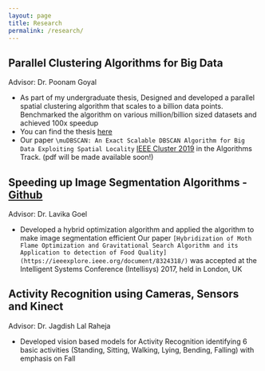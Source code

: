 ```yaml
---
layout: page
title: Research
permalink: /research/
---
```


## Parallel Clustering Algorithms for Big Data 
Advisor: Dr. Poonam Goyal
* As part of my undergraduate thesis, Designed and developed a parallel spatial clustering algorithm that scales to a billion data points. Benchmarked the algorithm on various million/billion sized datasets and achieved 100x speedup
* You can find the thesis [here](https://drive.google.com/file/d/1nnR1hs9cqiM0P2eUTIG9iOIPRGjo1azR/view?usp=sharing)
* Our paper `\muDBSCAN: An Exact Scalable DBSCAN Algorithm for Big Data Exploiting Spatial Locality` [IEEE Cluster 2019](https://clustercomp.org/2019/) in the Algorithms Track. (pdf will be made available soon!)

## Speeding up Image Segmentation Algorithms - [Github](https://github.com/AdityaAS/FoodSense)
Advisor: Dr. Lavika Goel
* Developed a hybrid optimization algorithm and applied the algorithm to make image segmentation efficient
Our paper `[Hybridization of Moth Flame Optimization and Gravitational Search Algorithm and its Application to detection of Food Quality](https://ieeexplore.ieee.org/document/8324318/)` was accepted at the Intelligent Systems Conference (Intellisys) 2017, held in London, UK

## Activity Recognition using Cameras, Sensors and Kinect 
Advisor: Dr. Jagdish Lal Raheja
* Developed vision based models for Activity Recognition identifying 6 basic activities (Standing, Sitting, Walking, Lying, Bending, Falling) with emphasis on Fall
